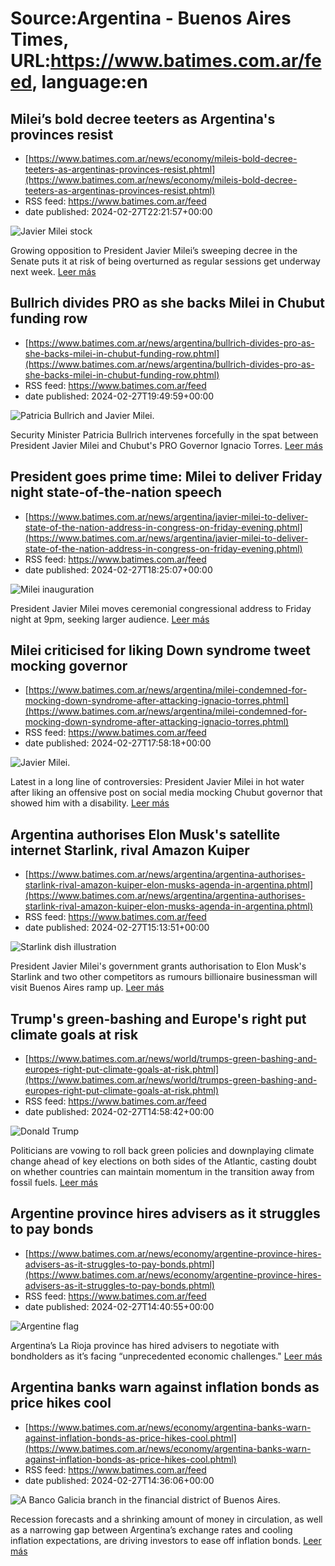 # Source:Argentina - Buenos Aires Times, URL:https://www.batimes.com.ar/feed, language:en

## Milei’s bold decree teeters as Argentina's provinces resist
 - [https://www.batimes.com.ar/news/economy/mileis-bold-decree-teeters-as-argentinas-provinces-resist.phtml](https://www.batimes.com.ar/news/economy/mileis-bold-decree-teeters-as-argentinas-provinces-resist.phtml)
 - RSS feed: https://www.batimes.com.ar/feed
 - date published: 2024-02-27T22:21:57+00:00

<p><img alt="Javier Milei stock" src="https://fotos.perfil.com/2024/02/27/trim/540/304/javier-milei-stock-1762024.jpg" /></p>Growing opposition to President Javier Milei’s sweeping decree in the Senate puts it at risk of being overturned as regular sessions get underway next week. <a href="https://www.batimes.com.ar/news/economy/mileis-bold-decree-teeters-as-argentinas-provinces-resist.phtml">Leer más</a>

## Bullrich divides PRO as she backs Milei in Chubut funding row
 - [https://www.batimes.com.ar/news/argentina/bullrich-divides-pro-as-she-backs-milei-in-chubut-funding-row.phtml](https://www.batimes.com.ar/news/argentina/bullrich-divides-pro-as-she-backs-milei-in-chubut-funding-row.phtml)
 - RSS feed: https://www.batimes.com.ar/feed
 - date published: 2024-02-27T19:49:59+00:00

<p><img alt="Patricia Bullrich and Javier Milei." src="https://fotos.perfil.com/2024/02/27/trim/540/304/patricia-bullrich-and-javier-milei-1761943.jpg" /></p>Security Minister Patricia Bullrich intervenes forcefully in the spat between President Javier Milei and Chubut's PRO Governor Ignacio Torres.
 <a href="https://www.batimes.com.ar/news/argentina/bullrich-divides-pro-as-she-backs-milei-in-chubut-funding-row.phtml">Leer más</a>

## President goes prime time: Milei to deliver Friday night state-of-the-nation speech
 - [https://www.batimes.com.ar/news/argentina/javier-milei-to-deliver-state-of-the-nation-address-in-congress-on-friday-evening.phtml](https://www.batimes.com.ar/news/argentina/javier-milei-to-deliver-state-of-the-nation-address-in-congress-on-friday-evening.phtml)
 - RSS feed: https://www.batimes.com.ar/feed
 - date published: 2024-02-27T18:25:07+00:00

<p><img alt="Milei inauguration" src="https://fotos.perfil.com/2023/12/15/trim/540/304/milei-inauguration-1720481.jpg" /></p>President Javier Milei moves ceremonial congressional address to Friday night at 9pm, seeking larger audience. <a href="https://www.batimes.com.ar/news/argentina/javier-milei-to-deliver-state-of-the-nation-address-in-congress-on-friday-evening.phtml">Leer más</a>

## Milei criticised for liking Down syndrome tweet mocking governor
 - [https://www.batimes.com.ar/news/argentina/milei-condemned-for-mocking-down-syndrome-after-attacking-ignacio-torres.phtml](https://www.batimes.com.ar/news/argentina/milei-condemned-for-mocking-down-syndrome-after-attacking-ignacio-torres.phtml)
 - RSS feed: https://www.batimes.com.ar/feed
 - date published: 2024-02-27T17:58:18+00:00

<p><img alt="Javier Milei. " src="https://fotos.perfil.com/2024/02/15/trim/540/304/javier-milei-1755488.jpg" /></p>Latest in a long line of controversies: President Javier Milei in hot water after liking an offensive post on social media mocking Chubut governor that showed him with a disability. <a href="https://www.batimes.com.ar/news/argentina/milei-condemned-for-mocking-down-syndrome-after-attacking-ignacio-torres.phtml">Leer más</a>

## Argentina authorises Elon Musk's satellite internet Starlink, rival Amazon Kuiper
 - [https://www.batimes.com.ar/news/argentina/argentina-authorises-starlink-rival-amazon-kuiper-elon-musks-agenda-in-argentina.phtml](https://www.batimes.com.ar/news/argentina/argentina-authorises-starlink-rival-amazon-kuiper-elon-musks-agenda-in-argentina.phtml)
 - RSS feed: https://www.batimes.com.ar/feed
 - date published: 2024-02-27T15:13:51+00:00

<p><img alt="Starlink dish illustration" src="https://fotos.perfil.com/2024/02/27/trim/540/304/starlink-dish-illustration-1761735.jpg" /></p>President Javier Milei's government grants authorisation to Elon Musk's Starlink and two other competitors as rumours billionaire businessman will visit Buenos Aires ramp up. <a href="https://www.batimes.com.ar/news/argentina/argentina-authorises-starlink-rival-amazon-kuiper-elon-musks-agenda-in-argentina.phtml">Leer más</a>

## Trump's green-bashing and Europe's right put climate goals at risk
 - [https://www.batimes.com.ar/news/world/trumps-green-bashing-and-europes-right-put-climate-goals-at-risk.phtml](https://www.batimes.com.ar/news/world/trumps-green-bashing-and-europes-right-put-climate-goals-at-risk.phtml)
 - RSS feed: https://www.batimes.com.ar/feed
 - date published: 2024-02-27T14:58:42+00:00

<p><img alt="Donald Trump" src="https://fotos.perfil.com/2024/02/27/trim/540/304/donald-trump-1761715.jpg" /></p>Politicians are vowing to roll back green policies and downplaying climate change ahead of key elections on both sides of the Atlantic, casting doubt on whether countries can maintain momentum in the transition away from fossil fuels. <a href="https://www.batimes.com.ar/news/world/trumps-green-bashing-and-europes-right-put-climate-goals-at-risk.phtml">Leer más</a>

## Argentine province hires advisers as it struggles to pay bonds
 - [https://www.batimes.com.ar/news/economy/argentine-province-hires-advisers-as-it-struggles-to-pay-bonds.phtml](https://www.batimes.com.ar/news/economy/argentine-province-hires-advisers-as-it-struggles-to-pay-bonds.phtml)
 - RSS feed: https://www.batimes.com.ar/feed
 - date published: 2024-02-27T14:40:55+00:00

<p><img alt="Argentine flag" src="https://fotos.perfil.com/2024/02/27/trim/540/304/argentine-flag-1761700.jpg" /></p>Argentina’s La Rioja province has hired advisers to negotiate with bondholders as it’s facing “unprecedented economic challenges." <a href="https://www.batimes.com.ar/news/economy/argentine-province-hires-advisers-as-it-struggles-to-pay-bonds.phtml">Leer más</a>

## Argentina banks warn against inflation bonds as price hikes cool
 - [https://www.batimes.com.ar/news/economy/argentina-banks-warn-against-inflation-bonds-as-price-hikes-cool.phtml](https://www.batimes.com.ar/news/economy/argentina-banks-warn-against-inflation-bonds-as-price-hikes-cool.phtml)
 - RSS feed: https://www.batimes.com.ar/feed
 - date published: 2024-02-27T14:36:06+00:00

<p><img alt="A Banco Galicia branch in the financial district of Buenos Aires." src="https://fotos.perfil.com/2024/02/27/trim/540/304/a-banco-galicia-branch-in-the-financial-district-of-buenos-aires-1761699.jpg" /></p>Recession forecasts and a shrinking amount of money in circulation, as well as a narrowing gap between Argentina’s exchange rates and cooling inflation expectations, are driving investors to ease off inflation bonds. <a href="https://www.batimes.com.ar/news/economy/argentina-banks-warn-against-inflation-bonds-as-price-hikes-cool.phtml">Leer más</a>

